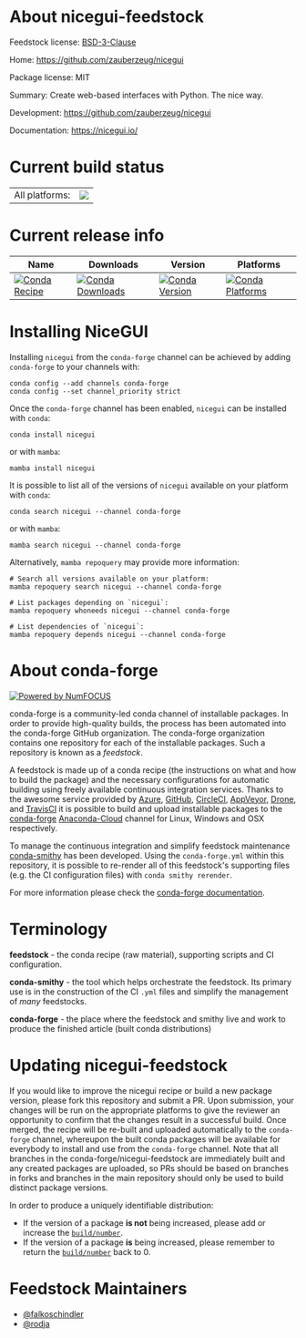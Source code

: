 About nicegui-feedstock
=======================

Feedstock license: [BSD-3-Clause](https://github.com/conda-forge/nicegui-feedstock/blob/main/LICENSE.txt)

Home: https://github.com/zauberzeug/nicegui

Package license: MIT

Summary: Create web-based interfaces with Python. The nice way.

Development: https://github.com/zauberzeug/nicegui

Documentation: https://nicegui.io/

Current build status
====================

<table><tr><td>All platforms:</td>
    <td>
      <a href="https://dev.azure.com/conda-forge/feedstock-builds/_build/latest?definitionId=19234&branchName=main">
        <img src="https://dev.azure.com/conda-forge/feedstock-builds/_apis/build/status/nicegui-feedstock?branchName=main">
      </a>
    </td>
  </tr>
</table>

Current release info
====================

| Name | Downloads | Version | Platforms |
| --- | --- | --- | --- |
| [![Conda Recipe](https://img.shields.io/badge/recipe-nicegui-green.svg)](https://anaconda.org/conda-forge/nicegui) | [![Conda Downloads](https://img.shields.io/conda/dn/conda-forge/nicegui.svg)](https://anaconda.org/conda-forge/nicegui) | [![Conda Version](https://img.shields.io/conda/vn/conda-forge/nicegui.svg)](https://anaconda.org/conda-forge/nicegui) | [![Conda Platforms](https://img.shields.io/conda/pn/conda-forge/nicegui.svg)](https://anaconda.org/conda-forge/nicegui) |

Installing NiceGUI
==================

Installing `nicegui` from the `conda-forge` channel can be achieved by adding `conda-forge` to your channels with:

```
conda config --add channels conda-forge
conda config --set channel_priority strict
```

Once the `conda-forge` channel has been enabled, `nicegui` can be installed with `conda`:

```
conda install nicegui
```

or with `mamba`:

```
mamba install nicegui
```

It is possible to list all of the versions of `nicegui` available on your platform with `conda`:

```
conda search nicegui --channel conda-forge
```

or with `mamba`:

```
mamba search nicegui --channel conda-forge
```

Alternatively, `mamba repoquery` may provide more information:

```
# Search all versions available on your platform:
mamba repoquery search nicegui --channel conda-forge

# List packages depending on `nicegui`:
mamba repoquery whoneeds nicegui --channel conda-forge

# List dependencies of `nicegui`:
mamba repoquery depends nicegui --channel conda-forge
```


About conda-forge
=================

[![Powered by
NumFOCUS](https://img.shields.io/badge/powered%20by-NumFOCUS-orange.svg?style=flat&colorA=E1523D&colorB=007D8A)](https://numfocus.org)

conda-forge is a community-led conda channel of installable packages.
In order to provide high-quality builds, the process has been automated into the
conda-forge GitHub organization. The conda-forge organization contains one repository
for each of the installable packages. Such a repository is known as a *feedstock*.

A feedstock is made up of a conda recipe (the instructions on what and how to build
the package) and the necessary configurations for automatic building using freely
available continuous integration services. Thanks to the awesome service provided by
[Azure](https://azure.microsoft.com/en-us/services/devops/), [GitHub](https://github.com/),
[CircleCI](https://circleci.com/), [AppVeyor](https://www.appveyor.com/),
[Drone](https://cloud.drone.io/welcome), and [TravisCI](https://travis-ci.com/)
it is possible to build and upload installable packages to the
[conda-forge](https://anaconda.org/conda-forge) [Anaconda-Cloud](https://anaconda.org/)
channel for Linux, Windows and OSX respectively.

To manage the continuous integration and simplify feedstock maintenance
[conda-smithy](https://github.com/conda-forge/conda-smithy) has been developed.
Using the ``conda-forge.yml`` within this repository, it is possible to re-render all of
this feedstock's supporting files (e.g. the CI configuration files) with ``conda smithy rerender``.

For more information please check the [conda-forge documentation](https://conda-forge.org/docs/).

Terminology
===========

**feedstock** - the conda recipe (raw material), supporting scripts and CI configuration.

**conda-smithy** - the tool which helps orchestrate the feedstock.
                   Its primary use is in the construction of the CI ``.yml`` files
                   and simplify the management of *many* feedstocks.

**conda-forge** - the place where the feedstock and smithy live and work to
                  produce the finished article (built conda distributions)


Updating nicegui-feedstock
==========================

If you would like to improve the nicegui recipe or build a new
package version, please fork this repository and submit a PR. Upon submission,
your changes will be run on the appropriate platforms to give the reviewer an
opportunity to confirm that the changes result in a successful build. Once
merged, the recipe will be re-built and uploaded automatically to the
`conda-forge` channel, whereupon the built conda packages will be available for
everybody to install and use from the `conda-forge` channel.
Note that all branches in the conda-forge/nicegui-feedstock are
immediately built and any created packages are uploaded, so PRs should be based
on branches in forks and branches in the main repository should only be used to
build distinct package versions.

In order to produce a uniquely identifiable distribution:
 * If the version of a package **is not** being increased, please add or increase
   the [``build/number``](https://docs.conda.io/projects/conda-build/en/latest/resources/define-metadata.html#build-number-and-string).
 * If the version of a package **is** being increased, please remember to return
   the [``build/number``](https://docs.conda.io/projects/conda-build/en/latest/resources/define-metadata.html#build-number-and-string)
   back to 0.

Feedstock Maintainers
=====================

* [@falkoschindler](https://github.com/falkoschindler/)
* [@rodja](https://github.com/rodja/)

